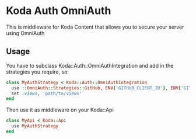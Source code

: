 # Koda Auth OmniAuth
This is middleware for Koda Content that allows you to secure your server using OmniAuth

## Usage
You have to subclass Koda::Auth::OmniAuthIntegration and add in the strategies you require, so:

```ruby
class MyAuthStrategy < Koda::Auth::OmniAuthIntegration
  use ::OmniAuth::Strategies::GitHub, ENV['GITHUB_CLIENT_ID'], ENV['GITHUB_CLIENT_SECRET']
  set :views, 'path/to/views'
end
```

Then use it as middleware on your Koda::Api

```ruby
class MyApi < Koda::Api
  use MyAuthStrategy
end
```
